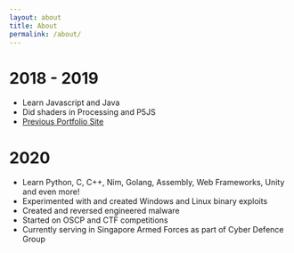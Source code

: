 ```yaml
---
layout: about
title: About
permalink: /about/
---
```


# 2018 - 2019

- Learn Javascript and Java
- Did shaders in Processing and P5JS
- [Previous Portfolio Site](https://mcdullti.github.io/homepage)

# 2020

- Learn Python, C, C++, Nim, Golang, Assembly, Web Frameworks, Unity and even more!
- Experimented with and created Windows and Linux binary exploits
- Created and reversed engineered malware
- Started on OSCP and CTF competitions
- Currently serving in Singapore Armed Forces as part of Cyber Defence Group
